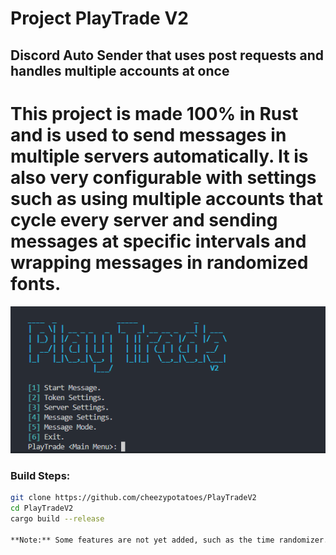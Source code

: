 # Project PlayTrade V2

## Discord Auto Sender that uses post requests and handles multiple accounts at once

# This project is made 100% in Rust and is used to send messages in multiple servers automatically. It is also very configurable with settings such as using multiple accounts that cycle every server and sending messages at specific intervals and wrapping messages in randomized fonts.

![Screenshot](screenshot.png)

### Build Steps:
```bash
git clone https://github.com/cheezypotatoes/PlayTradeV2
cd PlayTradeV2
cargo build --release

**Note:** Some features are not yet added, such as the time randomizer. Also make sure to not tamper with the INI files and config files; if you cause an error from doing it, I suggest deleting the INI files and the JSON files.